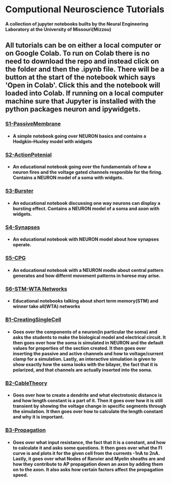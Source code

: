 # Computional Neuroscience Tutorials
#### A collection of jupyter notebooks builts by the Neural Engineering Laboratory at the University of Missouri(Mizzou)

## All tutorials can be on either a local computer or on Google Colab. To run on Colab there is no need to download the repo and instead click on the folder and then the .ipynb file. There will be a button at the start of the notebook which says 'Open in Colab'. Click this and the notebook will loaded into Colab. If running on a local computer machine sure that Jupyter is installed with the python packages neuron and ipywidgets.
### [S1-PassiveMembrane](/S1_PassiveMembrane/)
* #### A simple notebook going over NEURON basics and contains a Hodgkin–Huxley model with widgets
### [S2-ActionPotenial](/S2_ActionPotential/)
* #### An educational notebook going over the fundamentals of how a neuron fires and the voltage gated channels responible for the firing. Contains a NEURON model of a soma with widgets.
### [S3-Burster](/S3_Burster/)
* #### An educational notebook discussing one way neurons can display a bursting effect. Contains a NEURON model of a soma and axon with widgets.
### [S4-Synapses](/S4_Synapses/)
* #### An educational notebook with NEURON model about how synapses operate.
### [S5-CPG](/S5_CPG/)
* #### An educational notebook with a NEURON modle about central pattern generates and how differnt movement patterns in horese may arise.
### [S6-STM-WTA Networks](/S6_STM_WTA/)
* #### Educational notebooks talking about short term memory(STM) and winner take all(WTA) networks
### [B1-CreatingSingleCell](/B1_CreatingSingleCell/)
* #### Goes over the components of a neuron(in particular the soma) and asks the students to make the biological model and electrical circuit. It then goes over how the soma is simulated in NEURON and the default values for properties of the section created. It then goes over inserting the passive and active channels and how to voltage/current clamp for a simulation. Lastly, an interactive simulation is given to show exactly how the soma looks with the bilayer, the fact that it is polarized, and that channels are actually inserted into the soma.
### [B2-CableTheory](/B2_CableTheory/)
* #### Goes over how to create a dendrite and what electrotonic distance is and how length constant is a part of it. Then it goes over how it is still transient by showing the voltage change in specific segments through the simulation. It then goes over how to calculate the length constant and why it is important.
### [B3-Propagation](/B3_Propagation/)
* #### Goes over what input resistance, the fact that it is a constant, and how to calculate it and asks some questions. It then goes over what the FI curve is and plots it for the given cell from the currents -1nA to 2nA. Lastly, it goes over what Nodes of Ranvier and Myelin sheaths are and how they contribute to AP propagation down an axon by adding them on to the axon. It also asks how certain factors affect the propagation speed.